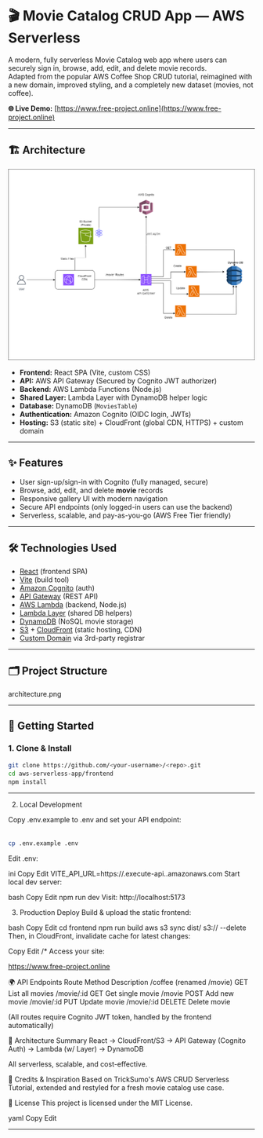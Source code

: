 # 🎬 Movie Catalog CRUD App — AWS Serverless

A modern, fully serverless Movie Catalog web app where users can securely sign in, browse, add, edit, and delete movie records.  
Adapted from the popular AWS Coffee Shop CRUD tutorial, reimagined with a new domain, improved styling, and a completely new dataset (movies, not coffee).

**🌐 Live Demo:** [https://www.free-project.online](https://www.free-project.online)

---

## 🏗️ Architecture

![Serverless Architecture](./architecture.png)

- **Frontend:** React SPA (Vite, custom CSS)  
- **API:** AWS API Gateway (Secured by Cognito JWT authorizer)
- **Backend:** AWS Lambda Functions (Node.js)  
- **Shared Layer:** Lambda Layer with DynamoDB helper logic  
- **Database:** DynamoDB (`MoviesTable`)
- **Authentication:** Amazon Cognito (OIDC login, JWTs)
- **Hosting:** S3 (static site) + CloudFront (global CDN, HTTPS) + custom domain

---

## ✨ Features

- User sign-up/sign-in with Cognito (fully managed, secure)
- Browse, add, edit, and delete **movie** records
- Responsive gallery UI with modern navigation
- Secure API endpoints (only logged-in users can use the backend)
- Serverless, scalable, and pay-as-you-go (AWS Free Tier friendly)

---

## 🛠️ Technologies Used

- [React](https://react.dev/) (frontend SPA)
- [Vite](https://vitejs.dev/) (build tool)
- [Amazon Cognito](https://aws.amazon.com/cognito/) (auth)
- [API Gateway](https://aws.amazon.com/api-gateway/) (REST API)
- [AWS Lambda](https://aws.amazon.com/lambda/) (backend, Node.js)
- [Lambda Layer](https://docs.aws.amazon.com/lambda/latest/dg/configuration-layers.html) (shared DB helpers)
- [DynamoDB](https://aws.amazon.com/dynamodb/) (NoSQL movie storage)
- [S3](https://aws.amazon.com/s3/) + [CloudFront](https://aws.amazon.com/cloudfront/) (static hosting, CDN)
- [Custom Domain](https://www.free-project.online) via 3rd-party registrar

---

## 🗂️ Project Structure

architecture.png


---

## 🚀 Getting Started

### 1. Clone & Install

```bash
git clone https://github.com/<your-username>/<repo>.git
cd aws-serverless-app/frontend
npm install
```
---
2. Local Development

Copy .env.example to .env and set your API endpoint:

```bash

cp .env.example .env

```

Edit .env:

ini
Copy
Edit
VITE_API_URL=https://<your-api-id>.execute-api.<region>.amazonaws.com
Start local dev server:

bash
Copy
Edit
npm run dev
Visit: http://localhost:5173

3. Production Deploy
Build & upload the static frontend:

bash
Copy
Edit
cd frontend
npm run build
aws s3 sync dist/ s3://<your-s3-bucket> --delete
Then, in CloudFront, invalidate cache for latest changes:

Copy
Edit
/*
Access your site:

https://www.free-project.online

🌍 API Endpoints
Route	Method	Description
/coffee (renamed /movie)	GET	List all movies
/movie/:id	GET	Get single movie
/movie	POST	Add new movie
/movie/:id	PUT	Update movie
/movie/:id	DELETE	Delete movie

(All routes require Cognito JWT token, handled by the frontend automatically)

🧩 Architecture Summary
React → CloudFront/S3 → API Gateway (Cognito Auth) → Lambda (w/ Layer) → DynamoDB

All serverless, scalable, and cost-effective.

🙌 Credits & Inspiration
Based on TrickSumo's AWS CRUD Serverless Tutorial, extended and restyled for a fresh movie catalog use case.

📜 License
This project is licensed under the MIT License.

yaml
Copy
Edit

---
